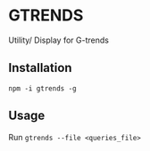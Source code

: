# GTRENDS

Utility/ Display for G-trends

## Installation

`npm -i gtrends -g`

## Usage

Run `gtrends --file <queries_file>`